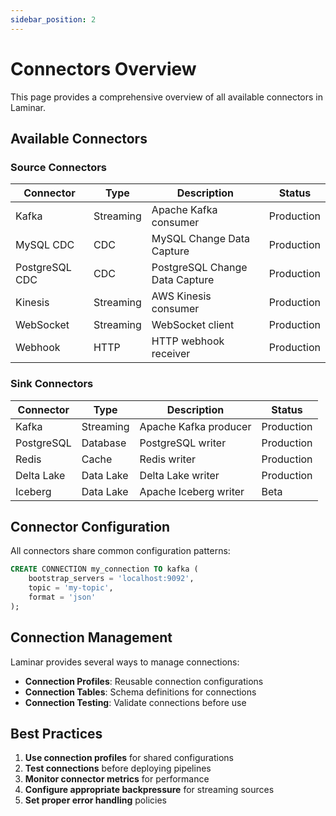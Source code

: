 ```yaml
---
sidebar_position: 2
---
```


# Connectors Overview

This page provides a comprehensive overview of all available connectors in Laminar.

## Available Connectors

### Source Connectors

| Connector | Type | Description | Status |
|-----------|------|-------------|--------|
| Kafka | Streaming | Apache Kafka consumer | Production |
| MySQL CDC | CDC | MySQL Change Data Capture | Production |
| PostgreSQL CDC | CDC | PostgreSQL Change Data Capture | Production |
| Kinesis | Streaming | AWS Kinesis consumer | Production |
| WebSocket | Streaming | WebSocket client | Production |
| Webhook | HTTP | HTTP webhook receiver | Production |

### Sink Connectors

| Connector | Type | Description | Status |
|-----------|------|-------------|--------|
| Kafka | Streaming | Apache Kafka producer | Production |
| PostgreSQL | Database | PostgreSQL writer | Production |
| Redis | Cache | Redis writer | Production |  
| Delta Lake | Data Lake | Delta Lake writer | Production |
| Iceberg | Data Lake | Apache Iceberg writer | Beta |

## Connector Configuration

All connectors share common configuration patterns:

```sql
CREATE CONNECTION my_connection TO kafka (
    bootstrap_servers = 'localhost:9092',
    topic = 'my-topic',
    format = 'json'
);
```

## Connection Management

Laminar provides several ways to manage connections:

- **Connection Profiles**: Reusable connection configurations
- **Connection Tables**: Schema definitions for connections
- **Connection Testing**: Validate connections before use

## Best Practices

1. **Use connection profiles** for shared configurations
2. **Test connections** before deploying pipelines
3. **Monitor connector metrics** for performance
4. **Configure appropriate backpressure** for streaming sources
5. **Set proper error handling** policies